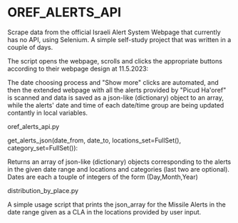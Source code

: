 # OREF_ALERTS_API
Scrape data from the official Israeli Alert System Webpage that currently has no API, using Selenium. A simple self-study project that was written in a couple of days.



The script opens the webpage, scrolls and clicks the appropriate buttons according to their webpage design at 11.5.2023:

The date choosing process and "Show more" clicks are automated, and then the extended webpage with all the alerts provided by "Picud Ha'oref"
is scanned and data is saved as a json-like (dictionary) object to an array, while the alerts' date and time of each date/time group are being updated contantly in local variables.

oref_alerts_api.py

  get_alerts_json(date_from, date_to, locations_set=FullSet(), category_set=FullSet()):
  
  Returns an array of json-like (dictionary) objects corresponding to the alerts in the given date range and locations and categories (last two are optional).
  Dates are each a touple of integers of the form (Day,Month,Year) 

distribution_by_place.py

  A simple usage script that prints the json_array for the Missile Alerts in the date range given as a CLA in the locations provided by user input.
